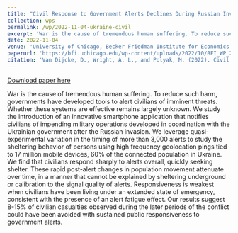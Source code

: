 ```yaml
---
title: "Civil Response to Government Alerts Declines During Russian Invasion of Ukraine"
collection: wps
permalink: /wp/2022-11-04-ukraine-civil
excerpt: 'War is the cause of tremendous human suffering. To reduce such harm, governments have developed tools to alert civilians of imminent threats. Whether these systems are effective remains largely unknown. We study the introduction of an innovative smartphone application that notifies civilians of impending military operations developed in coordination with the Ukrainian government after the Russian invasion. We leverage quasi-experimental variation in the timing of more than 3,000 alerts to study the sheltering behavior of persons using high frequency geolocation pings tied to 17 million mobile devices, 60% of the connected population in Ukraine. We find that civilians respond sharply to alerts overall, quickly seeking shelter. These rapid post-alert changes in population movement attenuate over time, in a manner that cannot be explained by sheltering underground or calibration to the signal quality of alerts. Responsiveness is weakest when civilians have been living under an extended state of emergency, consistent with the presence of an alert fatigue effect. Our results suggest 8-15% of civilian casualties observed during the later periods of the conflict could have been avoided with sustained public responsiveness to government alerts.'
date: 2022-11-04
venue: 'University of Chicago, Becker Friedman Institute for Economics Working Paper No. 2022-148'
paperurl: 'https://bfi.uchicago.edu/wp-content/uploads/2022/10/BFI_WP_2022-148.pdf'
citation: 'Van Dijcke, D., Wright, A. L., and Polyak, M. (2022). Civil Response to Government Alerts Declines During Russian Invasion of Ukraine. University of Chicago, Becker Friedman Institute for Economics Working Paper No. 2022-148.'
---
```


<a href='https://bfi.uchicago.edu/wp-content/uploads/2022/10/BFI_WP_2022-148.pdf'>Download paper here</a>

War is the cause of tremendous human suffering. To reduce such harm, governments have developed tools to alert civilians of imminent threats. Whether these systems are effective remains largely unknown. We study the introduction of an innovative smartphone application that notifies civilians of impending military operations developed in coordination with the Ukrainian government after the Russian invasion. We leverage quasi-experimental variation in the timing of more than 3,000 alerts to study the sheltering behavior of persons using high frequency geolocation pings tied to 17 million mobile devices, 60% of the connected population in Ukraine. We find that civilians respond sharply to alerts overall, quickly seeking shelter. These rapid post-alert changes in population movement attenuate over time, in a manner that cannot be explained by sheltering underground or calibration to the signal quality of alerts. Responsiveness is weakest when civilians have been living under an extended state of emergency, consistent with the presence of an alert fatigue effect. Our results suggest 8-15% of civilian casualties observed during the later periods of the conflict could have been avoided with sustained public responsiveness to government alerts.
